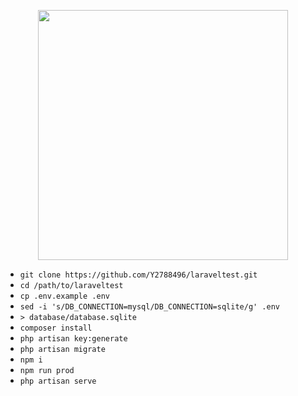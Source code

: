 <p align="center"><img src="https://res.cloudinary.com/dtfbvvkyp/image/upload/v1566331377/laravel-logolockup-cmyk-red.svg" width="400"></p>

* `git clone https://github.com/Y2788496/laraveltest.git` 
* `cd /path/to/laraveltest`
* `cp .env.example .env`
* `sed -i 's/DB_CONNECTION=mysql/DB_CONNECTION=sqlite/g' .env`
* `> database/database.sqlite`
* `composer install`
* `php artisan key:generate` 
* `php artisan migrate`
* `npm i`
* `npm run prod`
* `php artisan serve`
